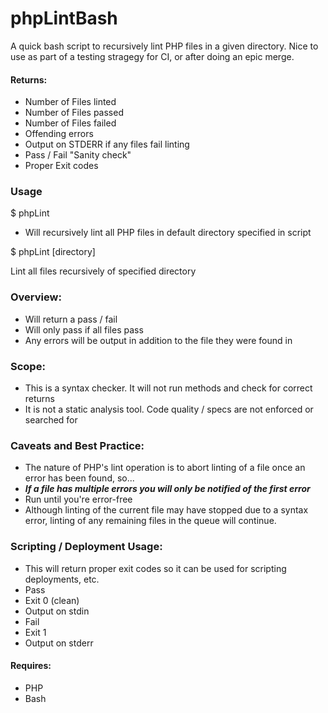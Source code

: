 phpLintBash
===========

A quick bash script to recursively lint PHP files in a given directory.
Nice to use as part of a testing stragegy for CI, or after doing an epic merge.

#### Returns:
* Number of Files linted
* Number of Files passed
* Number of Files failed
 * Offending errors
 * Output on STDERR if any files fail linting
* Pass / Fail "Sanity check"
* Proper Exit codes

### Usage
$ phpLint

- Will recursively lint all PHP files in default directory specified in script

$ phpLint [directory]

Lint all files recursively of specified directory

### Overview:
  
* Will return a pass / fail
* Will only pass if all files pass
* Any errors will be output in addition to the file they were found in

### Scope:
* This is a syntax checker. It will not run methods and check for correct returns
* It is not a static analysis tool. Code quality / specs are not enforced or searched for

### Caveats and Best Practice:
* The nature of PHP's lint operation is to abort linting of a file once an error has been found, so...
* ***If a file has multiple errors you will only be notified of the first error***
* Run until you're error-free
* Although linting of the current file may have stopped due to a syntax error, linting of any remaining files in the queue will continue.

### Scripting / Deployment Usage:
* This will return proper exit codes so it can be used for scripting deployments, etc.
* Pass
 * Exit 0 (clean)
 * Output on stdin
* Fail
 * Exit 1
 * Output on stderr

#### Requires: 
* PHP
* Bash
